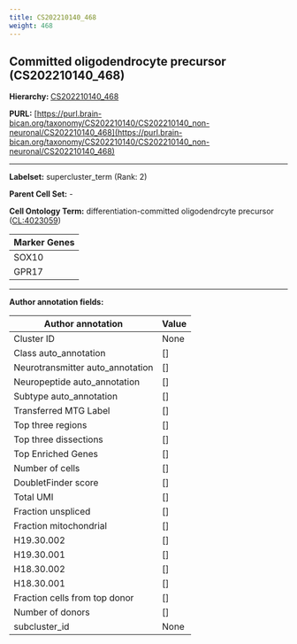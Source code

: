 ```yaml
---
title: CS202210140_468
weight: 468
---
```

## Committed oligodendrocyte precursor (CS202210140_468)
<b>Hierarchy: </b>
[CS202210140_468](../CS202210140_468)

**PURL:** [https://purl.brain-bican.org/taxonomy/CS202210140/CS202210140_non-neuronal/CS202210140_468](https://purl.brain-bican.org/taxonomy/CS202210140/CS202210140_non-neuronal/CS202210140_468)

---


**Labelset:** supercluster_term (Rank: 2)

**Parent Cell Set:** -



**Cell Ontology Term:**  differentiation-committed oligodendrcyte precursor ([CL:4023059](https://www.ebi.ac.uk/ols/ontologies/cl/terms?obo_id=CL:4023059)) 

[MARKER GENES.]: #


| Marker Genes |
|--------------|
|SOX10|
|GPR17|

---

[TRANSFERRED ANNOTATIONS.]: #


[AUTHOR ANNOTATION FIELDS.]: #


**Author annotation fields:**

| Author annotation | Value |
|-------------------|-------|
|Cluster ID|None|
|Class auto_annotation|[]|
|Neurotransmitter auto_annotation|[]|
|Neuropeptide auto_annotation|[]|
|Subtype auto_annotation|[]|
|Transferred MTG Label|[]|
|Top three regions|[]|
|Top three dissections|[]|
|Top Enriched Genes|[]|
|Number of cells|[]|
|DoubletFinder score|[]|
|Total UMI|[]|
|Fraction unspliced|[]|
|Fraction mitochondrial|[]|
|H19.30.002|[]|
|H19.30.001|[]|
|H18.30.002|[]|
|H18.30.001|[]|
|Fraction cells from top donor|[]|
|Number of donors|[]|
|subcluster_id|None|
